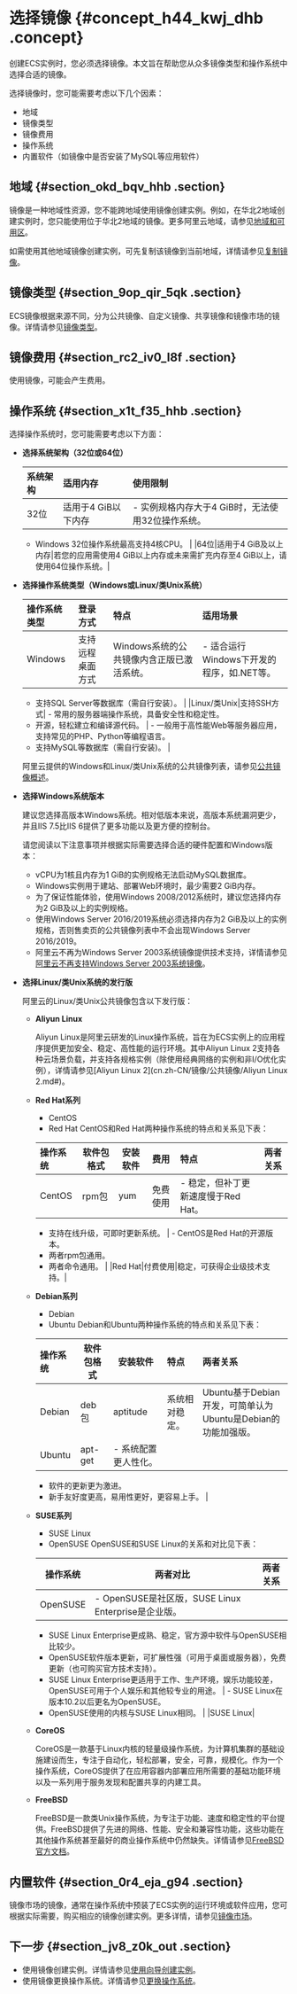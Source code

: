 # 选择镜像 {#concept_h44_kwj_dhb .concept}

创建ECS实例时，您必须选择镜像。本文旨在帮助您从众多镜像类型和操作系统中选择合适的镜像。

选择镜像时，您可能需要考虑以下几个因素：

-   地域
-   镜像类型
-   镜像费用
-   操作系统
-   内置软件（如镜像中是否安装了MySQL等应用软件）

## 地域 {#section_okd_bqv_hhb .section}

镜像是一种地域性资源，您不能跨地域使用镜像创建实例。例如，在华北2地域创建实例时，您只能使用位于华北2地域的镜像。更多阿里云地域，请参见[地域和可用区](../../../../cn.zh-CN/通用参考/地域和可用区.md#)。

如需使用其他地域镜像创建实例，可先复制该镜像到当前地域，详情请参见[复制镜像](cn.zh-CN/镜像/自定义镜像/复制镜像.md#)。

## 镜像类型 {#section_9op_qir_5qk .section}

ECS镜像根据来源不同，分为公共镜像、自定义镜像、共享镜像和镜像市场的镜像。详情请参见[镜像类型](cn.zh-CN/镜像/镜像概述.md#section_nyg_r5w_ydb)。

## 镜像费用 {#section_rc2_iv0_l8f .section}

使用镜像，可能会产生费用。

## 操作系统 {#section_x1t_f35_hhb .section}

选择操作系统时，您可能需要考虑以下方面：

-   **选择系统架构（32位或64位）**

    |系统架构|适用内存|使用限制|
    |:---|:---|:---|
    |32位|适用于4 GiB以下内存|     -   实例规格内存大于4 GiB时，无法使用32位操作系统。
    -   Windows 32位操作系统最高支持4核CPU。
 |
    |64位|适用于4 GiB及以上内存|若您的应用需使用4 GiB以上内存或未来需扩充内存至4 GiB以上，请使用64位操作系统。|

-   **选择操作系统类型（Windows或Linux/类Unix系统）**

    |操作系统类型|登录方式|特点|适用场景|
    |:-----|:---|:-|:---|
    |Windows|支持远程桌面方式|Windows系统的公共镜像内含正版已激活系统。|     -   适合运行Windows下开发的程序，如.NET等。
    -   支持SQL Server等数据库（需自行安装）。
 |
    |Linux/类Unix|支持SSH方式|     -   常用的服务器端操作系统，具备安全性和稳定性。
    -   开源，轻松建立和编译源代码。
 |     -   一般用于高性能Web等服务器应用，支持常见的PHP、Python等编程语言。
    -   支持MySQL等数据库（需自行安装\)。
 |

    阿里云提供的Windows和Linux/类Unix系统的公共镜像列表，请参见[公共镜像概述](cn.zh-CN/镜像/公共镜像/公共镜像概述.md#)。

-   **选择Windows系统版本**

    建议您选择高版本Windows系统。相对低版本来说，高版本系统漏洞更少，并且IIS 7.5比IIS 6提供了更多功能以及更方便的控制台。

    请您阅读以下注意事项并根据实际需要选择合适的硬件配置和Windows版本：

    -   vCPU为1核且内存为1 GiB的实例规格无法启动MySQL数据库。
    -   Windows实例用于建站、部署Web环境时，最少需要2 GiB内存。
    -   为了保证性能体验，使用Windows 2008/2012系统时，建议您选择内存为2 GiB及以上的实例规格。
    -   使用Windows Server 2016/2019系统必须选择内存为2 GiB及以上的实例规格，否则售卖页的公共镜像列表中不会出现Windows Server 2016/2019。
    -   阿里云不再为Windows Server 2003系统镜像提供技术支持，详情请参见[阿里云不再支持Windows Server 2003系统镜像](https://help.aliyun.com/knowledge_detail/59513.html)。
-   **选择Linux/类Unix系统的发行版**

    阿里云的Linux/类Unix公共镜像包含以下发行版：

    -   **Aliyun Linux** 

        Aliyun Linux是阿里云研发的Linux操作系统，旨在为ECS实例上的应用程序提供更加安全、稳定、高性能的运行环境。其中Aliyun Linux 2支持各种云场景负载，并支持各规格实例（除使用经典网络的实例和非I/O优化实例），详情请参见[Aliyun Linux 2](cn.zh-CN/镜像/公共镜像/Aliyun Linux 2.md#)。

    -   **Red Hat系列** 

        -   CentOS
        -   Red Hat
        CentOS和Red Hat两种操作系统的特点和关系见下表：

        |操作系统|软件包格式|安装软件|费用|特点|两者关系|
        |:---|-----|----|:-|:-|:---|
        |CentOS|rpm包|yum|免费使用|         -   稳定，但补丁更新速度慢于Red Hat。
        -   支持在线升级，可即时更新系统。
 |         -   CentOS是Red Hat的开源版本。
        -   两者rpm包通用。
        -   两者命令通用。
 |
        |Red Hat|付费使用|稳定，可获得企业级技术支持。|

    -   **Debian系列** 

        -   Debian
        -   Ubuntu
        Debian和Ubuntu两种操作系统的特点和关系见下表：

        |操作系统|软件包格式|安装软件|特点|两者关系|
        |:---|-----|----|:-|:---|
        |Debian|deb包|aptitude|系统相对稳定。|Ubuntu基于Debian开发，可简单认为Ubuntu是Debian的功能加强版。|
        |Ubuntu|apt-get|         -   系统配置更人性化。
        -   软件的更新更为激进。
        -   新手友好度更高，易用性更好，更容易上手。
 |

    -   **SUSE系列** 

        -   SUSE Linux
        -   OpenSUSE
        OpenSUSE和SUSE Linux的关系和对比见下表：

        |操作系统|两者对比|两者关系|
        |----|----|----|
        |OpenSUSE|         -   OpenSUSE是社区版，SUSE Linux Enterprise是企业版。
        -   SUSE Linux Enterprise更成熟、稳定，官方源中软件与OpenSUSE相比较少。
        -   OpenSUSE软件版本更新，可扩展性强（可用于桌面或服务器），免费更新（也可购买官方技术支持）。
        -   SUSE Linux Enterprise更适用于工作、生产环境，娱乐功能较差，OpenSUSE可用于个人娱乐和其他较专业的用途。
 |         -   SUSE Linux在版本10.2以后更名为OpenSUSE。
        -   OpenSUSE使用的内核与SUSE Linux相同。
 |
        |SUSE Linux|

    -   **CoreOS** 

        CoreOS是一款基于Linux内核的轻量级操作系统，为计算机集群的基础设施建设而生，专注于自动化，轻松部署，安全，可靠，规模化。作为一个操作系统，CoreOS提供了在应用容器内部署应用所需要的基础功能环境以及一系列用于服务发现和配置共享的内建工具。

    -   **FreeBSD** 

        FreeBSD是一款类Unix操作系统，为专注于功能、速度和稳定性的平台提供。FreeBSD提供了先进的网络、性能、安全和兼容性功能，这些功能在其他操作系统甚至最好的商业操作系统中仍然缺失。详情请参见[FreeBSD官方文档](https://www.freebsd.org/about.html)。


## 内置软件 {#section_0r4_eja_g94 .section}

镜像市场的镜像，通常在操作系统中预装了ECS实例的运行环境或软件应用，您可根据实际需要，购买相应的镜像创建实例。更多详情，请参见[镜像市场](cn.zh-CN/镜像/镜像市场.md#)。

## 下一步 {#section_jv8_z0k_out .section}

-   使用镜像创建实例。详情请参见[使用向导创建实例](../../../../cn.zh-CN/实例/创建实例/使用向导创建实例.md#)。
-   使用镜像更换操作系统。详情请参见[更换操作系统](cn.zh-CN/镜像/更换操作系统.md#)。

